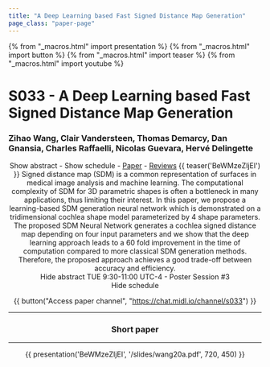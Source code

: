 ```yaml
---
title: "A Deep Learning based Fast Signed Distance Map Generation"
page_class: "paper-page"
---
```


{% from "_macros.html" import presentation %}
{% from "_macros.html" import button %}
{% from "_macros.html" import teaser %}
{% from "_macros.html" import youtube %}

# S033 - A Deep Learning based Fast Signed Distance Map Generation


### Zihao Wang, Clair Vandersteen, Thomas Demarcy, Dan Gnansia, Charles Raffaelli, Nicolas Guevara, Hervé Delingette

<center><a class="toggle_visibility" data-selector=".paper_abstract" data-level="3">Show abstract</a>
        - <a class="toggle_visibility" data-selector=".paper_qa" data-level="3">Show schedule</a>
        - <a href="https://openreview.net/pdf?id=b2N5ZuEouu">Paper</a>
        - <a href="https://openreview.net/forum?id=b2N5ZuEouu">Reviews</a>
        {{ teaser('BeWMzeZIjEI') }}

<span class="paper_abstract">
        Signed distance map (SDM) is a common representation of surfaces in medical image analysis and machine learning. The computational complexity of SDM for 3D parametric shapes is often a bottleneck in many applications, thus limiting their interest. In this paper, we propose a learning-based SDM generation neural network which is demonstrated on a tridimensional cochlea shape model parameterized by 4 shape parameters.      The proposed SDM Neural Network generates a cochlea signed distance map depending on four input parameters and we show that the deep learning approach leads to a 60 fold improvement in the time of computation compared to more classical SDM generation methods. Therefore, the proposed approach achieves a good trade-off between accuracy and efficiency. 
        <span class="actions">
  <br/>
  <a class="toggle_visibility" data-level="2">Hide abstract</a></span>
</span>

<span class="paper_qa">
        TUE 9:30-11:00 UTC-4 - Poster Session #3
        <br/>
        <span class="actions"><a class="toggle_visibility" data-level="2">Hide schedule</a></span>
</span>

{{ button("Access paper channel", "https://chat.midl.io/channel/s033") }}

---

### Short paper

---

{{ presentation('BeWMzeZIjEI', '/slides/wang20a.pdf', 720, 450) }}